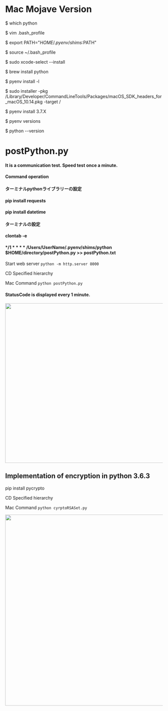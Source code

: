 # Mac Mojave Version

$ which python

$ vim .bash_profile

$ export PATH="$HOME/.pyenv/shims:$PATH"

$ source ~/.bash_profile

$ sudo xcode-select --install

$ brew install python

$ pyenv install -l

$ sudo installer -pkg /Library/Developer/CommandLineTools/Packages/macOS_SDK_headers_for_macOS_10.14.pkg -target /

$ pyenv install 3.7.X 

$ pyenv versions

$ python --version



#  postPython.py

#### <p class="info"> It is a communication test. Speed test once a minute.</p>
#### <p class="info"> Command operation </p>
#### <p class="info"> ターミナルpythonライブラリーの設定</p>
#### <p class="info"> pip install requests </p>
#### <p class="info"> pip install datetime </p>
#### <p class="info"> ターミナルの設定</p>
#### <p class="info"> clontab -e</p>
#### <p class="info"> <p class="info"> */1 * * * * /Users/UserName/.pyenv/shims/python $HOME/directory/postPython.py >>   postPython.txt </p>


Start web server
``` python -m http.server 8000 ```

CD Specified hierarchy

Mac Command
``` python postPython.py ```

#### StatusCode is displayed every 1 minute.
<img src="https://github.com/daisukenagata/PythonFile/blob/master/crontabImage.png?raw=true" width="520px" height="510px">

## Implementation of encryption in python 3.6.3
pip install pycrypto

CD Specified hierarchy

Mac Command
``` python cyrptoRSASet.py ```

<img src="https://github.com/daisukenagata/PythonFile/blob/master/スクリーンショット%202017-12-17%206.13.48.png?raw=true" width="520px" height="610px">
